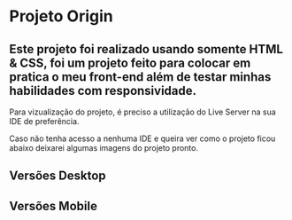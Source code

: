# Projeto Origin 

## Este projeto foi realizado usando somente HTML & CSS, foi um projeto feito para colocar em pratica o meu front-end além de testar minhas habilidades com responsividade.

Para vizualização do projeto, é preciso a utilização do Live Server na sua IDE de preferência.

Caso não tenha acesso a nenhuma IDE e queira ver como o projeto ficou abaixo deixarei algumas imagens do projeto pronto.

## Versões Desktop

## Versões Mobile